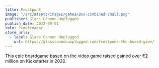 ```yaml
---
title: Frostpunk
image: "/src/assets/images/games/Box-combined-small.png"
publisher: Glass Cannon Unplugged
publish_date: 2022-09-01
role: Proofreader
store_urls:
  - label: Glass Cannon Unplugged
    url: https://glasscannonunplugged.com/frostpunk-the-board-game/
---
```


This epic boardgame based on the video game raised gained over €2 million on Kickstarter in 2020.